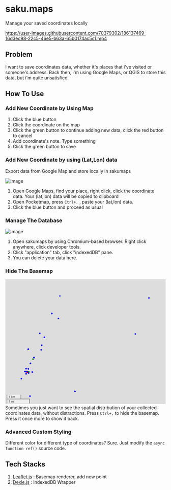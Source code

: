# saku.maps
Manage your saved coordinates locally

https://user-images.githubusercontent.com/70379302/186137469-16d3ec98-22c5-46e5-b63a-65b0174ac5c1.mp4




## Problem
I want to save coordinates data, whether it's places that i've visited or someone's address. Back then, i'm using Google Maps, or QGIS to store this data, but i'm quite unsatisfied. 

## How To Use

### Add New Coordinate by Using Map
1. Click the blue button
2. Click the coordinate on the map
3. Click the green button to continue adding new data, click the red button to cancel
4. Add coordinate's note. Type something
5. Click the green button to save

### Add New Coordinate by using (Lat,Lon) data
Export data from Google Map and store locally in sakumaps

![image](https://user-images.githubusercontent.com/70379302/186134095-547d3cce-ed7c-452f-a576-b7b488405e5f.png)
1. Open Google Maps, find your place, right click, click the coordinate data. Your (lat,lon) data will be copied to clipboard
2. Open Pocketmap, press `Ctrl+.` , paste your (lat,lon) data.
3. Click the blue button and proceed as usual

### Manage The Database
![image](https://user-images.githubusercontent.com/70379302/186135322-c70b7f31-4f44-4b11-b7d2-f732d5ad47be.png)
1. Open sakumaps by using Chromium-based browser. Right click anywhere, click developer tools.
2. Click "application" tab, click "indexedDB" pane.
3. You can delete your data here.

### Hide The Basemap
![](src.png)
Sometimes you just want to see the spatial distribution of your collected coordinates data, without distractions. Press `Ctrl+,` to hide the basemap. Press it once more to show it back.

### Advanced Custom Styling
Different color for different type of coordinates? Sure. Just modify the `async function ref()` source code. 

## Tech Stacks
1. [Leaflet.js](https://leafletjs.com) : Basemap renderer, add new point
2. [Dexie.js](https://dexie.org) : IndexedDB Wrapper
